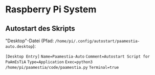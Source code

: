 # Raspberry Pi System

## Autostart des Skripts

"Desktop"-Datei (Pfad: `/home/pi/.config/autostart/paamestia-auto.desktop`):

`[Desktop Entry]`
`Name=Paamestia-Auto`
`Comment=Autostart Script for PaAmEsTiA`
`Type=Application`
`Exec=python3 /home/pi/paamestia/code/paamestia.py`
`Terminal=true`

